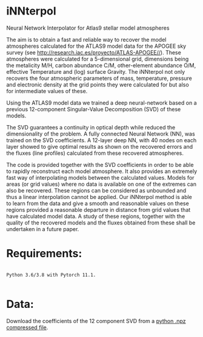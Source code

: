 # iNNterpol
Neural Network Interpolator for Atlas9 stellar model atmospheres

The aim is to obtain a fast and reliable way to recover the model atmospheres calculated for the ATLAS9 model data for the 
APOGEE sky survey (see http://research.iac.es/proyecto/ATLAS-APOGEE//). These atmospheres were calculated
for a 5-dimensional grid, dimensions being the  metalicity M/H, carbon abundance C/M, other-element abundance O/M, effective 
Temperature and (log) surface Gravity. The iNNterpol not only recovers the four atmospheric parameters of mass, temperature, 
pressure and electronic density at the grid points they were calculated for but also for intermediate values of these.

Using the  ATLAS9 model data we trained a deep neural-network based on a previous 12-component Singular-Value Decomposition (SVD) of these models.

The SVD guarantees a continuity in optical depth while reduced the dimensionality of the problem. A fully connected Neural Network (NN), was trained
on the SVD coefficients. A 12-layer deep NN, with 40 nodes on each layer showed to give optimal results as shown on the recovered errors
and the fluxes (line profiles) calculated from these recovered atmospheres.

The code is provided together with the SVD coefficients in order to be able to rapidly reconstruct each model atmosphere. 
It also provides an extremely fast way of interpolating models between the calculated values. Models for areas (or grid values) where no data
is available on one of the extremes can also be recovered. These regions can be considered as unbounded and thus a linear interpolation
cannot be applied. Our iNNterpol method is able to learn from the data and give a smooth and reasonable values on these regions provided a 
reasonable departure in distance from grid values that have calculated model data. A study of these regions, together with 
the quality of the recovered models and the fluxes obtained from these shall be undertaken in a future paper.

# Requirements:


```

Python 3.6/3.8 with Pytorch 11.1.


```
# Data:

Download the coefficients of the 12 component SVD from a [python .npz compressed file](https://cloud.iac.es/index.php/s/oNjrKkPHjn42fbe). 
